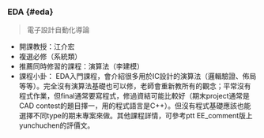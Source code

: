 ### EDA {#eda}

> 電子設計自動化導論

* 開課教授：江介宏
* 複選必修（系統類）
* 推薦同時修習的課程：演算法（李建模）
* 課程小卦： EDA入門課程，會介紹很多用於IC設計的演算法（邏輯驗證、佈局等等）。完全沒有演算法基礎也可以修，老師會重新教所有的觀念；平常沒有程式作業，但final通常要寫程式，修過資結可能比較好（期末project通常是CAD contest的題目擇一，用的程式語言是C++）。但沒有程式基礎應該也能選擇不同type的期末專案來做。其他課程詳情，可參考ptt EE\_comment版上yunchuchen的評價文。




